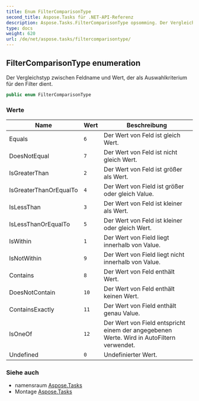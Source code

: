 ```yaml
---
title: Enum FilterComparisonType
second_title: Aspose.Tasks für .NET-API-Referenz
description: Aspose.Tasks.FilterComparisonType opsomming. Der Vergleichstyp zwischen Feldname und Wert der als Auswahlkriterium für den Filter dient.
type: docs
weight: 620
url: /de/net/aspose.tasks/filtercomparisontype/
---
```

## FilterComparisonType enumeration

Der Vergleichstyp zwischen Feldname und Wert, der als Auswahlkriterium für den Filter dient.

```csharp
public enum FilterComparisonType
```

### Werte

| Name | Wert | Beschreibung |
| --- | --- | --- |
| Equals | `6` | Der Wert von Feld ist gleich Wert. |
| DoesNotEqual | `7` | Der Wert von Feld ist nicht gleich Wert. |
| IsGreaterThan | `2` | Der Wert von Feld ist größer als Wert. |
| IsGreaterThanOrEqualTo | `4` | Der Wert von Field ist größer oder gleich Value. |
| IsLessThan | `3` | Der Wert von Feld ist kleiner als Wert. |
| IsLessThanOrEqualTo | `5` | Der Wert von Feld ist kleiner oder gleich Wert. |
| IsWithin | `1` | Der Wert von Field liegt innerhalb von Value. |
| IsNotWithin | `9` | Der Wert von Field liegt nicht innerhalb von Value. |
| Contains | `8` | Der Wert von Feld enthält Wert. |
| DoesNotContain | `10` | Der Wert von Feld enthält keinen Wert. |
| ContainsExactly | `11` | Der Wert von Field enthält genau Value. |
| IsOneOf | `12` | Der Wert von Field entspricht einem der angegebenen Werte. Wird in AutoFiltern verwendet. |
| Undefined | `0` | Undefinierter Wert. |

### Siehe auch

* namensraum [Aspose.Tasks](../../aspose.tasks/)
* Montage [Aspose.Tasks](../../)



